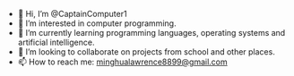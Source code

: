 - 👋 Hi, I’m @CaptainComputer1
- 👀 I’m interested in computer programming.
- 🌱 I’m currently learning programming languages, operating systems and artificial intelligence.
- 💞️ I’m looking to collaborate on projects from school and other places.
- 📫 How to reach me: minghualawrence8899@gmail.com

<!---
CaptainComputer1/CaptainComputer1 is a ✨ special ✨ repository because its `README.md` (this file) appears on your GitHub profile.
You can click the Preview link to take a look at your changes.
--->
